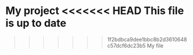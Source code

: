 My project
<<<<<<< HEAD
This file is up to date
=======
>>>>>>> 1f2bdbca9dee1bbc8b2d3610648c57dcf6dc23b5
My file
